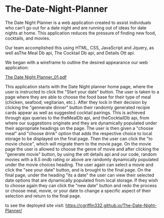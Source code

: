 # The-Date-Night-Planner

The Date Night Planner is a web application created to assist individuals who can’t go out for a date night and are running out of ideas for date nights at home. This application reduces the pressure of finding new food, cocktails, and movies.

Our team accomplished this using HTML, CSS, JavaScript and Jquery, as well asThe Meal Db api, The Cocktail Db api, and Details Ott api.

We began with a wireframe to outline the desired appearance our web application:

[The Date Night Planner_01.pdf](https://github.com/erinleecrocker/Erin-my-responsive-portfolio/files/5248802/The.Date.Night.Planner_01.pdf)


This application starts with the Date Night planner home page, where the user is instructed to click the "Start your date" button. The user is taken to a page where they are able to choose the food base for their type of meal (chicken, seafood, vegitarian, etc.). After they lock in their decision by clicking the  "gennerate dinner" button their randomly generated recipie cards appear as well as suggested cocktail pairings. This is achieved through ajax queries to the theMealDb api, and theCocktailDb api, from where our suggestions originate and they are dynamically populated under their appropriate headings on the page. The user is then given a "choose meal" and "choose drink" option that adds the respective choice to local storage to be displayed on the final page. Then the user can click the "to movie choice", which will migrate them to the movie page. On the movie page the user is allowed to choose the genre of movie and after clicking the "generate movie" button, by using the ott details api and our code, random movies with a 8.5 imdb rating or above are randomly dynamically populated under the movie choices heading. The user again can select a movie and click the "see your date" button, and is brought to the final page. On the final page, under the heading "its a date" the user can view their selected date options that are dynamically populated from local storage. If they wish to choose again they can click the "new date" button and redo the process or choose meal, movie, or your date to change a specific aspect of their selection and return to the final page. 

to see the deployed site visit: https://cgriffin332.github.io/The-Date-Night-Planner/



